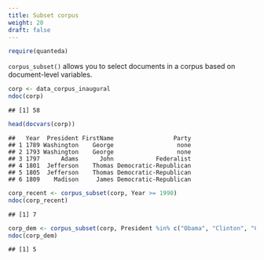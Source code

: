 ```yaml
---
title: Subset corpus
weight: 20
draft: false
---
```



```r
require(quanteda)
```

`corpus_subset()` allows you to select documents in a corpus based on document-level variables.


```r
corp <- data_corpus_inaugural
ndoc(corp)
```

```
## [1] 58
```

```r
head(docvars(corp))
```

```
##   Year  President FirstName                 Party
## 1 1789 Washington    George                  none
## 2 1793 Washington    George                  none
## 3 1797      Adams      John            Federalist
## 4 1801  Jefferson    Thomas Democratic-Republican
## 5 1805  Jefferson    Thomas Democratic-Republican
## 6 1809    Madison     James Democratic-Republican
```

```r
corp_recent <- corpus_subset(corp, Year >= 1990)
ndoc(corp_recent)
```

```
## [1] 7
```

```r
corp_dem <- corpus_subset(corp, President %in% c("Obama", "Clinton", "Carter"))
ndoc(corp_dem)
```

```
## [1] 5
```
